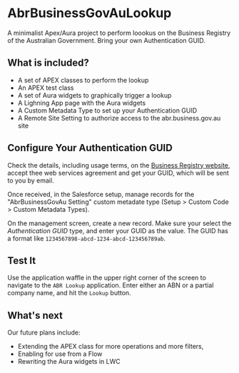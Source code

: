 # AbrBusinessGovAuLookup

A minimalist Apex/Aura project to perform loookus on the Business Registry of the Australian Government. Bring your own Authentication GUID.

## What is included?

- A set of APEX classes to perform the lookup
- An APEX test class
- A set of Aura widgets to graphically trigger a lookup
- A Lighning App page with the Aura widgets
- A Custom Metadata Type to set up your Authentication GUID
- A Remote Site Setting to authorize access to the abr.business.gov.au site

## Configure Your Authentication GUID

Check the details, including usage terms, on the [Business Registry website](https://abr.business.gov.au/Tools/WebServices), accept thee web services agreement and get your GUID, which will be sent to you by email.

Once received, in the Salesforce setup, manage records for the "AbrBusinessGovAu Setting" custom metadate type (Setup > Custom Code > Custom Metadata Types).

On the management screen, create a new record. Make sure your select the *Authentication GUID* type, and enter your GUID as the value. The GUID has a format like `1234567898-abcd-1234-abcd-123456789ab`. 

## Test It

Use the application waffle in the upper right corner of the screen to navigate to the `ABR Lookup` application. Enter either an ABN or a partial company name, and hit the `Lookup` button.

## What's next

Our future plans include:
- Extending the APEX class for more operations and more filters,
- Enabling for use from a Flow
- Rewriting the Aura widgets in LWC
